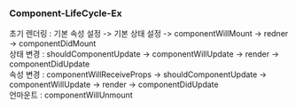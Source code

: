 ### Component-LifeCycle-Ex

초기 렌더링 : 기본 속성 설정 -> 기본 상태 설정 -> componentWillMount -> redner -> componentDidMount<br />
상태 변경   : shouldComponentUpdate -> componentWillUpdate -> render -> componentDidUpdate<br />
속성 변경   : componentWillReceiveProps -> shouldComponentUpdate -> componentWillUpdate -> render -> componentDidUpdate<br />
언마운트    : componentWillUnmount
